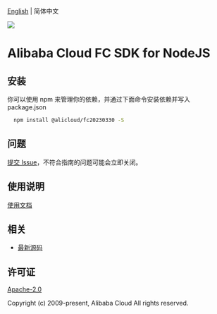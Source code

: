 [English](README.md) | 简体中文

![](https://aliyunsdk-pages.alicdn.com/icons/AlibabaCloud.svg)

# Alibaba Cloud FC SDK for NodeJS

## 安装
你可以使用 npm 来管理你的依赖，并通过下面命令安装依赖并写入 package.json

```sh
  npm install @alicloud/fc20230330 -S
```

## 问题

[提交 Issue](https://github.com/aliyun/alibabacloud-typescript-sdk/issues/new)，不符合指南的问题可能会立即关闭。

## 使用说明

[使用文档](https://github.com/aliyun/alibabacloud-typescript-sdk/blob/master/docs/Usage-CN.md#%E5%BF%AB%E9%80%9F%E4%BD%BF%E7%94%A8)

## 相关

* [最新源码](https://github.com/aliyun/alibabacloud-typescript-sdk/)

## 许可证

[Apache-2.0](http://www.apache.org/licenses/LICENSE-2.0)

Copyright (c) 2009-present, Alibaba Cloud All rights reserved.
